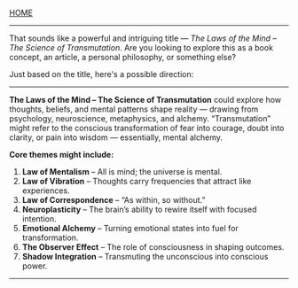 [HOME](/README.md)    

---   

That sounds like a powerful and intriguing title — *The Laws of the Mind – The Science of Transmutation*. Are you looking to explore this as a book concept, an article, a personal philosophy, or something else?

Just based on the title, here's a possible direction:

---

**The Laws of the Mind – The Science of Transmutation** could explore how thoughts, beliefs, and mental patterns shape reality — drawing from psychology, neuroscience, metaphysics, and alchemy. “Transmutation” might refer to the conscious transformation of fear into courage, doubt into clarity, or pain into wisdom — essentially, mental alchemy.

**Core themes might include:**
1. **Law of Mentalism** – All is mind; the universe is mental.
2. **Law of Vibration** – Thoughts carry frequencies that attract like experiences.
3. **Law of Correspondence** – “As within, so without.”
4. **Neuroplasticity** – The brain’s ability to rewire itself with focused intention.
5. **Emotional Alchemy** – Turning emotional states into fuel for transformation.
6. **The Observer Effect** – The role of consciousness in shaping outcomes.
7. **Shadow Integration** – Transmuting the unconscious into conscious power.

---   
